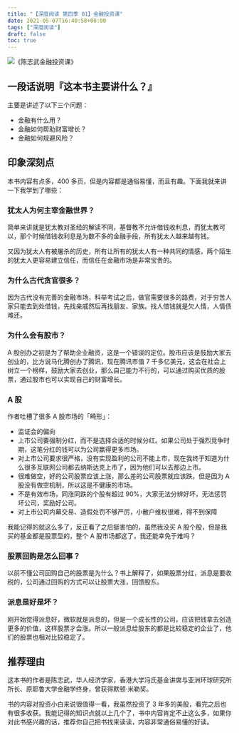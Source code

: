 ```yaml
---
title: "【深度阅读 第四季 01】金融投资课"
date: 2021-05-07T16:40:58+08:00
tags: ["深度阅读"] 
draft: false
toc: true
---
```

![《陈志武金融投资课》](https://blog-1251237404.cos.ap-guangzhou.myqcloud.com/20210507S6UOh6.jpg!m)

## 一段话说明『这本书主要讲什么？』

主要是讲述了以下三个问题：

- 金融有什么用？
- 金融如何帮助财富增长？
- 金融如何规避风险？

<!--more-->

## 印象深刻点

本书内容有点多，400 多页，但是内容都是通俗易懂，而且有趣。下面我就来讲一下我学到了哪些：

### 犹太人为何主宰金融世界？

简单来讲就是犹太教对圣经的解读不同，基督教不允许借钱收利息，而犹太教可以，那个时候借钱收利息是为数不多的金融手段，所有犹太人越来越有钱。

又因为犹太人有被屠杀的历史，所有让所有的犹太人有一种共同的情感，两个陌生的犹太人更容易建立信任，而信任在金融市场是非常宝贵的。

### 为什么古代贪官很多？

因为古代没有完善的金融市场，科举考试之后，做官需要很多的路费，对于穷苦人家只能去到处借钱，先找亲戚然后再找朋友、家族。找人借钱就是欠人情，人情债难还。

### 为什么会有股市？

A 股创办之初是为了帮助企业融资，这是一个错误的定位。股市应该是鼓励大家去创业的，比方说马化腾创办了腾讯，现在腾讯市值 7 千多亿美元，这会在社会上树立一个榜样，鼓励大家去创业，那么自己能力不行的，可以通过购买优质的股票，通过股市也可以实现自己的财富增长。

### A 股

作者吐槽了很多 A 股市场的「畸形」：

- 监证会的偏向
- 上市公司要强制分红，而不是选择合适的时候分红。如果公司处于强烈竞争时期，这笔分红的钱可以为公司赢得更多市场。
- 对上市公司要求很严格，没有实现盈利的公司不能上市，现在我终于知道为什么很多互联网公司都去纳斯达克上市了，因为他们可以去那边上市。
- 很难做空，好的公司股票应该上涨，那么差的公司股票就应该跌，但是因为 A 股没有做空机制，所以这是不健康的市场。
- 不是有效市场，同涨同跌的个股有超过 90%，大家无法分辨好坏，无法惩罚坏公司，奖励好公司。
- 对上市公司内幕交易、造假处罚不够严厉，小散户维权很难，得不到保障

我能记得的就这么多了，反正看了之后挺害怕的，虽然我没买 A 股个股，但是我买的基金都是股票型的，整个 A 股市场都这了，我还能幸免于难吗？

### 股票回购是怎么回事？

以前不懂公司回购自己的股票是为什么？书上解释了，如果股票分红，派息是要收税的，公司通过回购的方式可以让股票大涨，回馈股东。

### 派息是好是坏？

刚开始觉得派息好，微软就是派息的，但是一个成长性的公司，应该把钱拿去创造更多的价值，这样股票才会涨。所以一般派息给股东的都是比较稳定的企业了，他们的股票也相对比较稳定了。

## 推荐理由

这本书的作者是陈志武，华人经济学家，香港大学冯氏基金讲席与亚洲环球研究所所长、原耶鲁大学金融学终身，曾获得默顿·米勒奖。

书的内容对投资小白来说很值得一看，我虽然投资了 3 年多的美股，看完之后也有很多收获。我能记得的知识点就以上几个了，书中内容肯定不止这么多，如果你对此书感兴趣的话，推荐你自己把书找来读读，内容非常通俗易懂的好读。